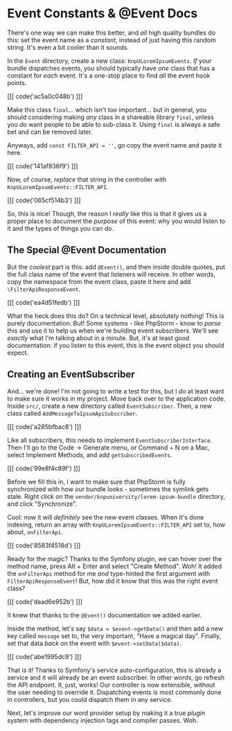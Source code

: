 # Event Constants & @Event Docs

There's one way we can make this better, and *all* high quality bundles do this:
set the event name as a *constant*, instead of just having this random string.
It's even a bit cooler than it sounds.

In the `Event` directory, create a new class: `KnpULoremIpsumEvents`. *If* your
bundle dispatches events, you should typically have *one* class that has a constant
for *each* event. It's a one-stop place to find *all* the event hook points.

[[[ code('ac5a0c048b') ]]]

Make this class `final`... which isn't too important... but in general, you should
considering making *any* class in a shareable library `final`, unless you *do* want
people to be able to sub-class it. Using `final` is always a safe bet and can be
removed later.

Anyways, add `const FILTER_API = ''`, go copy the event name and paste it here.

[[[ code('141af936f9') ]]]

Now, of course, *replace* that string in the controller with
`KnpULoremIpsumEvents::FILTER_API`.

[[[ code('065cf514b3') ]]]

So, this is nice! Though, the reason I *really* like this is that it gives us a proper
place to document the *purpose* of this event: why you would listen to it and the
types of things you can do.

## The Special @Event Documentation

But the *coolest* part is this: add `@Event()`, and then inside double quotes,
put the full class name of the event that listeners will receive. In other words,
copy the namespace from the event class, paste it here and add `\FilterApiResponseEvent`.

[[[ code('ea4d51fedb') ]]]

What the heck does this do? On a technical level, absolutely nothing! This is purely
documentation. But! Some systems - like PhpStorm - know to *parse* this and use it
to help us when we're building event subscribers. We'll see *exactly* what I'm talking
about in a minute. But, it's at least good documentation: if you listen to this
event, this is the event object you should expect.

## Creating an EventSubscriber

And... we're done! I'm not going to write a test for this, but I *do* at least want
to make sure it works in my project. Move back over to the application code. Inside
`src/`, create a new directory called `EventSubscriber`. Then, a new class called
`AddMessageToIpsumApiSubscriber`.

[[[ code('a285bfbac8') ]]]

Like all subscribers, this needs to implement `EventSubscriberInterface`. Then I'll
go to the Code -> Generate menu, or Command + N on a Mac, select Implement Methods,
and add `getSubscribedEvents`.

[[[ code('99e8f4c89f') ]]]

Before we fill this in, I want to make sure that PhpStorm is fully synchronized with
how our bundle looks - sometimes the symlink gets stale. Right click on the
`vendor/knpuniversity/lorem-ipsum-bundle` directory, and click "Synchronize".

Cool: now it will *definitely* see the new event classes. When it's done indexing,
return an array with `KnpULoremIpsumEvents::FILTER_API` set to, how about,
`onFilterApi`.

[[[ code('8583f4518d') ]]]

Ready for the magic? Thanks to the Symfony plugin, we can hover over the method name,
press Alt + Enter and select "Create Method". Woh! It added the `onFilterApi` method
for me *and* type-hinted the first argument with `FilterApiResponseEvent`! But, how
did it know that this was the right event class?

[[[ code('daad6e952b') ]]]

It knew that thanks to the `@Event()` documentation we added earlier.

Inside the method, let's say `$data = $event->getData()` and then add a new key
called `message` set to, the very important, "Have a magical day". Finally, set
that data *back* on the event with `$event->setData($data)`.

[[[ code('abe1995dc9') ]]]

That is it! Thanks to Symfony's service auto-configuration, this is already a
service and it will already be an event subscriber. In other words, go refresh the
API endpoint. It, just, works! Our controller is now extensible, without the user
needing to override it. Dispatching events is most commonly done in controllers,
but you could dispatch them in any service.

Next, let's improve our word provider setup by making it a true *plugin* system
with dependency injection tags and compiler passes. Woh.
